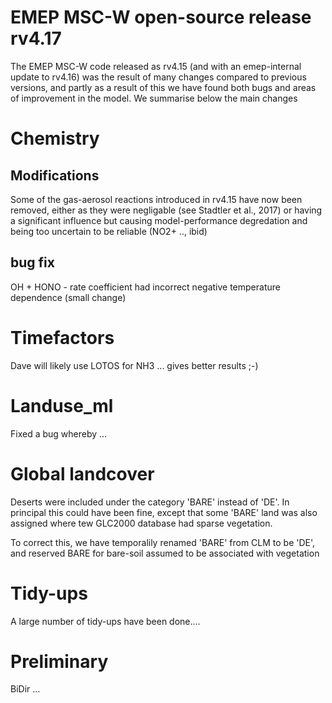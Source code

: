 # EMEP MSC-W open-source release rv4.17


The EMEP MSC-W code released as rv4.15 (and with an emep-internal update to rv4.16)
was the result of many changes compared to
previous versions, and partly as a result of this we have found both bugs and
areas of improvement in the model. We summarise below the main changes


# Chemistry

## Modifications

  Some of the gas-aerosol reactions introduced in rv4.15 have now been removed, either
  as they were negligable  (see Stadtler et al., 2017) or having a significant
  influence but causing model-performance degredation and being too uncertain to
  be reliable  (NO2+ .., ibid)

## bug fix

  OH + HONO  - rate coefficient had incorrect negative temperature dependence (small change)

# Timefactors

  Dave will likely use LOTOS for NH3 ... gives better results ;-)

# Landuse_ml

 Fixed a bug whereby ...

# Global landcover

  Deserts were included under the category 'BARE' instead of 'DE'. In principal this could
  have been fine, except that some 'BARE' land was also assigned where tew GLC2000 database
  had sparse vegetation. 

  To correct this, we have temporalily renamed 'BARE' from CLM to be 'DE', and reserved
  BARE for bare-soil assumed to be associated with vegetation 

# Tidy-ups

  A large number of tidy-ups have been done....

# Preliminary

  BiDir ...

